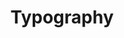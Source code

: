 ---
layout: page
title: Typography
description: The getting started page should provide information for how to get up and running with the design system.
group: components
permalink: /docs/components/typography
---